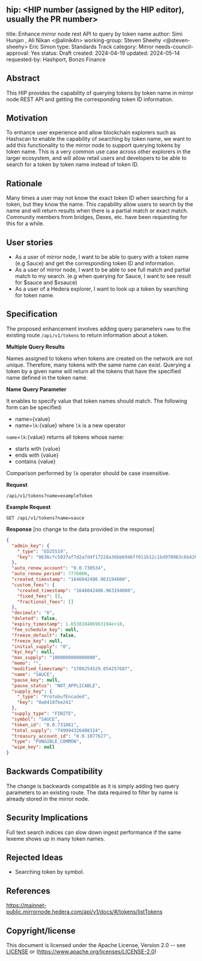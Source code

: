 ## hip: <HIP number (assigned by the HIP editor), usually the PR number>
title: Enhance mirror node rest API to query by token name
author: Simi Hunjan <SimiHunjan>, Ali Nikan <@alinik4n>
working-group: Steven Sheehy <@steven-sheehy> Eric <ericleponner> Simon <svienot>
type: Standards Track
category: Mirror
needs-council-approval: Yes
status: Draft
created: 2024-04-19
updated: 2024-05-14
requested-by: Hashport, Bonzo Finance

## Abstract

This HIP provides the capability of querying tokens by token name in mirror node REST API and getting the corresponding token ID information.

## Motivation

To enhance user experience and allow blockchain explorers such as Hashscan to enable the capability of searching by token name, we want to add this functionality to the mirror node to support querying tokens by token name.
This is a very common use case across other explorers in the larger ecosystem, and will allow retail users and developers to be able to search for a token by token name instead of token ID.

## Rationale

Many times a user may not know the exact token ID when searching for a token, but they know the name. This capability allow users to search by the name and will return results when there is a partial match or exact match. Community members from bridges, Dexes, etc. have been requesting for this for a while.

## User stories

- As a user of mirror node, I want to be able to query with a token name (e.g Sauce) and get the corresponding token ID and information.
- As a user of mirror node, I want to be able to see full match and partial match to my search. (e.g when querying for Sauce, I want to see result for $sauce and $xsauce)
- As a user of a Hedera explorer, I want to look up a token by searching for token name.

## Specification

The proposed enhancement involves adding  query parameters `name` to the existing route `/api/v1/tokens` to return information about a token.

**Multiple Query Results**

Names assigned to tokens when tokens are created on the network are not unique. Therefore, many tokens with the same name can exist. Querying a token by a given name will return all the tokens that have the specified name defined in the token name.

**Name Query Parameter**

It enables to specify value that token names should match. The following form can be specified:

- name={value}
- name=`lk`:{value} where `lk` is a new operator

`name`=`lk`:{value} returns all tokens whose name:

- starts with {value}
- ends with {value}
- contains {value}

Comparison performed by `lk` operator should be case insensitive.


**Request**
```
/api/v1/tokens?name=exampleToken
```
**Example Request** 

```
GET /api/v1/tokens?name=sauce
```
**Response** 
[no change to the data provided in the response]


```json
{
  "admin_key": {
    "_type": "ED25519",
    "key": "0636cfc5037af7d2a7d4f17228a36bb6946ff011b12c1bd970963c6b4266b1ef"
  },
  "auto_renew_account": "0.0.730534",
  "auto_renew_period": 7776000,
  "created_timestamp": "1646042486.963194000",
  "custom_fees": {
    "created_timestamp": "1646042486.963194000",
    "fixed_fees": [],
    "fractional_fees": []
  },
  "decimals": "6",
  "deleted": false,
  "expiry_timestamp": 1.653818486963194e+18,
  "fee_schedule_key": null,
  "freeze_default": false,
  "freeze_key": null,
  "initial_supply": "0",
  "kyc_key": null,
  "max_supply": "1000000000000000",
  "memo": "",
  "modified_timestamp": "1700254529.054257687",
  "name": "SAUCE",
  "pause_key": null,
  "pause_status": "NOT_APPLICABLE",
  "supply_key": {
    "_type": "ProtobufEncoded",
    "key": "0a0418fbe241"
  },
  "supply_type": "FINITE",
  "symbol": "SAUCE",
  "token_id": "0.0.731861",
  "total_supply": "749994326408324",
  "treasury_account_id": "0.0.1077627",
  "type": "FUNGIBLE_COMMON",
  "wipe_key": null
}
```

## **Backwards Compatibility**

The change is backwards compatible as it is simply adding two query parameters to an existing route. The data required to filter by name is already stored in the mirror node.

## Security Implications

Full text search indices can slow down ingest performance if the same lexeme shows up in many token names.

## Rejected Ideas

- Searching token by symbol.

## References

https://mainnet-public.mirrornode.hedera.com/api/v1/docs/#/tokens/listTokens

## Copyright/license

This document is licensed under the Apache License, Version 2.0 -- see [LICENSE](https://www.notion.so/LICENSE) or (https://www.apache.org/licenses/LICENSE-2.0)
